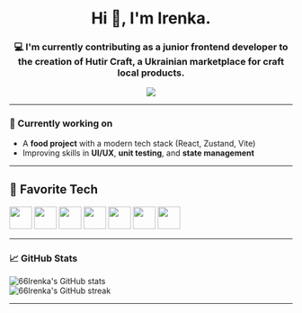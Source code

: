 <h1 align="center">Hi 👋, I'm Irenka.</h1>
<h3 align="center">💻 I'm currently contributing as a junior frontend developer to the creation of Hutir Craft, a Ukrainian marketplace for craft local products.</h3>

<p align="center">
  <a href="https://www.linkedin.com/in/iryna-pavlenko-106702192/" target="_blank">
    <img src="https://img.shields.io/badge/-LinkedIn-blue?style=flat-square&logo=linkedin&logoColor=white" />
  </a>
</p>

---

### 🔭 Currently working on

- A **food  project** with a modern tech stack (React, Zustand, Vite)
- Improving skills in **UI/UX**, **unit testing**, and **state management**

---
## 🚀 Favorite Tech

<p align="left">
  <!-- JavaScript -->
<img src="https://media.giphy.com/media/ln7z2eWriiQAllfVcn/giphy.gif" width="40" height="40" />

  <!-- React -->
  <img src="https://media.giphy.com/media/eNAsjO55tPbgaor7ma/giphy.gif" width="40" height="40" />

  <!-- HTML -->
  <img src="https://media.giphy.com/media/fsEaZldNC8A1PJ3mwp/giphy.gif" width="40" height="40" />

  <!-- CSS -->
  <img src="https://media.giphy.com/media/XAxylRMCdpbEWUAvr8/giphy.gif" width="40" height="40" />

  <!-- Git -->
  <img src="https://media.giphy.com/media/kH1DBkPNyZPOk0BxrM/giphy.gif" width="40" height="40" />

  <!-- Vite -->
  <img src="https://cdn.jsdelivr.net/gh/devicons/devicon/icons/vite/vite-original.svg" width="40" height="40" />

  <!-- Figma -->
  <img src="https://media.giphy.com/media/4M7IWwqpE2efM/giphy.gif" width="40" height="40" />

 ---

### 📈 GitHub Stats

<p align="left">
  <img src="https://github-readme-stats.vercel.app/api?username=66Irenka&show_icons=true&theme=tokyonight&title_color=ff69b4&icon_color=ff69b4&text_color=ffffff&bg_color=0d1117" alt="66Irenka's GitHub stats" />
  <br />
  <img src="https://github-readme-streak-stats.herokuapp.com/?user=66Irenka&theme=tokyonight&ring=ff69b4&fire=ff69b4&currStreakLabel=ff69b4" alt="66Irenka's GitHub streak" />
</p>

---



